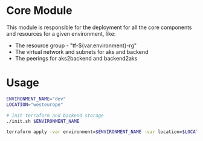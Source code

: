 # Core Module

This module is responsible for the deployment for all the core components and resources for a given environment, like:

- The resource group - "tf-${var.environment}-rg"
- The virtual network and subnets for aks and backend
- The peerings for aks2backend and backend2aks

# Usage

```bash
ENVIRONMENT_NAME="dev"
LOCATION="westeurope"

# init terraform and backend storage
./init.sh $ENVIRONMENT_NAME

terraform apply -var environment=$ENVIRONMENT_NAME -var location=$LOCATION -auto-approve
```